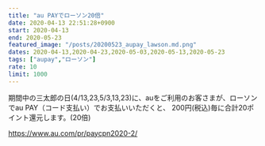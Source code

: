 ```yaml
---
title: "au PAYでローソン20倍"
date: 2020-04-13 22:51:28+0900
start: 2020-04-13
end: 2020-05-23
featured_image: "/posts/20200523_aupay_lawson.md.png"
dates: 2020-04-13,2020-04-23,2020-05-03,2020-05-13,2020-05-23
tags: ["aupay","ローソン"]
rate: 10
limit: 1000
---
```


期間中の三太郎の日(4/13,23,5/3,13,23)に、auをご利用のお客さまが、ローソンでau PAY（コード支払い）でお支払いいただくと、 200円(税込)毎に合計20ポイント還元します。(20倍)

https://www.au.com/pr/paycpn2020-2/
